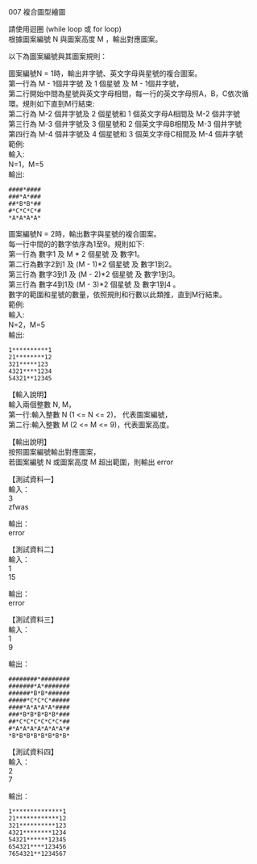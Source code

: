 007 複合圖型繪圖  
  
請使用迴圈 (while loop 或 for loop)  
根據圖案編號 N 與圖案高度 M ，輸出對應圖案。  
  
以下為圖案編號與其圖案規則：  
  
圖案編號N = 1時，輸出井字號、英文字母與星號的複合圖案。  
第一行為 M - 1個井字號 及 1 個星號 及 M - 1個井字號，  
第二行開始中間為星號與英文字母相間，每一行的英文字母照A，B，C依次循環。規則如下直到M行結束:  
第二行為 M-2 個井字號及 2 個星號和 1 個英文字母A相間及 M-2 個井字號  
第三行為 M-3 個井字號及 3 個星號和 2 個英文字母B相間及 M-3 個井字號  
第四行為 M-4 個井字號及 4 個星號和 3 個英文字母C相間及 M-4 個井字號  
範例:  
輸入:  
N=1，M=5  
輸出:  
```
####*####  
###*A*###  
##*B*B*##  
#*C*C*C*#  
*A*A*A*A*
```
  
圖案編號N = 2時，輸出數字與星號的複合圖案。  
每一行中間的的數字依序為1至9。規則如下:  
第一行為 數字1 及 M * 2 個星號 及 數字1。  
第二行為數字2到1 及 (M - 1)*2 個星號 及 數字1到2。  
第三行為 數字3到1 及 (M - 2)*2 個星號 及 數字1到3。  
第三行為 數字4到1及 (M - 3)*2 個星號 及 數字1到4 。  
數字的範圍和星號的數量，依照規則和行數以此類推，直到M行結束。  
範例:  
輸入:  
N=2，M=5  
輸出:  
```
1**********1  
21********12  
321*****123  
4321****1234  
54321**12345
```
【輸入說明】  
輸入兩個整數 N, M，  
第一行:輸入整數 N (1 <= N <= 2)， 代表圖案編號，  
第二行:輸入整數 M (2 <= M <= 9)，代表圖案高度。  
  
  
【輸出說明】  
按照圖案編號輸出對應圖案，  
若圖案編號 N 或圖案高度 M 超出範圍，則輸出 error  
  
  
【測試資料一】  
輸入：  
3  
zfwas
  
輸出：  
error  
  
【測試資料二】  
輸入：  
1  
15  
  
  
輸出：  
error  
  
【測試資料三】  
輸入：  
1  
9  
  
輸出：  
```
########*########  
#######*A*#######  
######*B*B*######  
#####*C*C*C*#####  
####*A*A*A*A*####  
###*B*B*B*B*B*###  
##*C*C*C*C*C*C*##  
#*A*A*A*A*A*A*A*#  
*B*B*B*B*B*B*B*B*
```
  
【測試資料四】  
輸入：  
2  
7  
  
輸出：  
```
1**************1  
21************12  
321**********123  
4321********1234  
54321******12345  
654321****123456
7654321**1234567  
```
